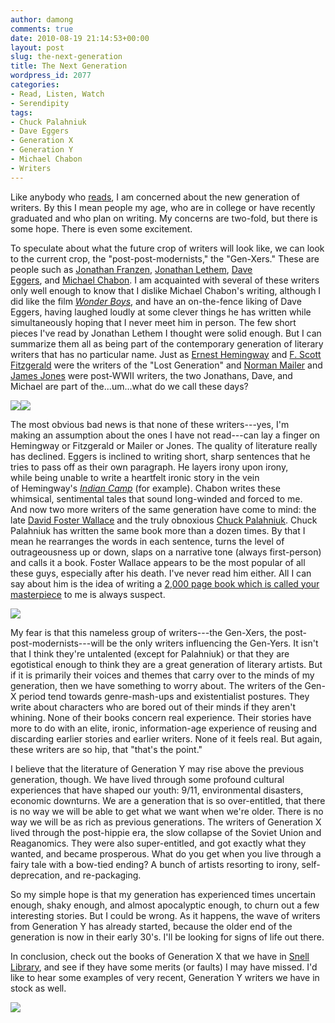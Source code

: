 ```yaml
---
author: damong
comments: true
date: 2010-08-19 21:14:53+00:00
layout: post
slug: the-next-generation
title: The Next Generation
wordpress_id: 2077
categories:
- Read, Listen, Watch
- Serendipity
tags:
- Chuck Palahniuk
- Dave Eggers
- Generation X
- Generation Y
- Michael Chabon
- Writers
---
```


Like anybody who [reads](http://www.teachersandfamilies.com/open/tr/pair%20reading.jpg), I am concerned about the new generation of writers. By this I mean people my age, who are in college or have recently graduated and who plan on writing. My concerns are two-fold, but there is some hope. There is even some excitement.

To speculate about what the future crop of writers will look like, we can look to the current crop, the "post-post-modernists," the "Gen-Xers." These are people such as [Jonathan Franzen](http://nucat.lib.neu.edu/search~/a?searchtype=X&searcharg=Jonathan+Franzen&SORT=D&image.x=21&image.y=11), [Jonathan Lethem](http://nucat.lib.neu.edu/search~S13/X?SEARCH=(Jonathan%20Lethem)&searchscope=13&SORT=D), [Dave Eggers](http://nucat.lib.neu.edu/search~S13/?searchtype=X&searcharg=Dave+Eggers&searchscope=13&sortdropdown=-&SORT=DZ&extended=1&searchlimits=&searchorigarg=XJonathan+Lethem%26SORT%3DD), and [Michael Chabon](http://nucat.lib.neu.edu/search~S13/?searchtype=X&searcharg=Michael+Chabon&searchscope=13&sortdropdown=-&SORT=DZ&extended=1&searchlimits=&searchorigarg=XDave+Eggers%26SORT%3DDZ). I am acquainted with several of these writers only well enough to know that I dislike Michael Chabon's writing, although I did like the film _[Wonder Boys](http://www.imdb.com/title/tt0185014/)_, and have an on-the-fence liking of Dave Eggers, having laughed loudly at some clever things he has written while simultaneously hoping that I never meet him in person. The few short pieces I've read by Jonathan Lethem I thought were solid enough. But I can summarize them all as being part of the contemporary generation of literary writers that has no particular name. Just as [Ernest Hemingway](http://nucat.lib.neu.edu/search~S13/?searchtype=X&searcharg=Ernest+Hemingway&searchscope=13&sortdropdown=-&SORT=DZ&extended=1&searchlimits=&searchorigarg=XMichael+Chabon%26SORT%3DDZ) and [F. Scott Fitzgerald](http://nucat.lib.neu.edu/search~S13/?searchtype=X&searcharg=F+Scott+Fitzgerald&searchscope=13&sortdropdown=-&SORT=DZ&extended=1&searchlimits=&searchorigarg=XErnest+Hemingway%26SORT%3DDZ) were the writers of the "Lost Generation" and [Norman Mailer](http://nucat.lib.neu.edu/search~S13/?searchtype=X&searcharg=Norman+Mailer&searchscope=13&sortdropdown=-&SORT=DZ&extended=1&searchlimits=&searchorigarg=XF+Scott+Fitzgerald%26SORT%3DDZ) and [James Jones](http://nucat.lib.neu.edu/search~S13/?searchtype=X&searcharg=James+Jones&searchscope=13&sortdropdown=-&SORT=DZ&extended=1&searchlimits=&searchorigarg=XNorman+Mailer%26SORT%3DDZ) were post-WWII writers, the two Jonathans, Dave, and Michael are part of the...um...what do we call these days?

![](http://www.646bc.co.uk/assets/images/A_Heartbreaking_Work.jpg)![](http://knopfdoubleday.com/marketing/authorpages/chronic_city.jpg)

The most obvious bad news is that none of these writers---yes, I'm making an assumption about the ones I have not read---can lay a finger on Hemingway or Fitzgerald or Mailer or Jones. The quality of literature really has declined. Eggers is inclined to writing short, sharp sentences that he tries to pass off as their own paragraph. He layers irony upon irony, while being unable to write a heartfelt ironic story in the vein of Hemingway's _[Indian Camp](http://nucat.lib.neu.edu:80/record=b2239854~S13)_ (for example). Chabon writes these whimsical, sentimental tales that sound long-winded and forced to me. And now two more writers of the same generation have come to mind: the late [David Foster Wallace](http://nucat.lib.neu.edu/search~S13/?searchtype=X&searcharg=David+Foster+Wallace&searchscope=13&sortdropdown=-&SORT=DZ&extended=1&searchlimits=&searchorigarg=XJames+Jones%26SORT%3DDZ) and the truly obnoxious [Chuck Palahniuk](http://nucat.lib.neu.edu/search~S13/X?SEARCH=%28Chuck%20Palahniuk%29&searchscope=13&SORT=D). Chuck Palahniuk has written the same book more than a dozen times. By that I mean he rearranges the words in each sentence, turns the level of outrageousness up or down, slaps on a narrative tone (always first-person) and calls it a book. Foster Wallace appears to be the most popular of all these guys, especially after his death. I've never read him either. All I can say about him is the idea of writing a [2,000 page book which is called your masterpiece](http://nucat.lib.neu.edu/search~S13?/XInfinite+jest&searchscope=13&SORT=DZ/XInfinite+jest&searchscope=13&SORT=DZ&extended=1&SUBKEY=Infinite%20jest/1%2C3%2C3%2CE/frameset&FF=XInfinite+jest&searchscope=13&SORT=DZ&1%2C1%2C) to me is always suspect.

![](http://radiofreecruze.com/blog1/pics/GenX1.jpg)

My fear is that this nameless group of writers---the Gen-Xers, the post-post-modernists---will be the only writers influencing the Gen-Yers. It isn't that I think they're untalented (except for Palahniuk) or that they are egotistical enough to think they are a great generation of literary artists. But if it is primarily their voices and themes that carry over to the minds of my generation, then we have something to worry about. The writers of the Gen-X period tend towards genre-mash-ups and existentialist postures. They write about characters who are bored out of their minds if they aren't whining. None of their books concern real experience. Their stories have more to do with an elite, ironic, information-age experience of reusing and discarding earlier stories and earlier writers. None of it feels real. But again, these writers are so hip, that "that's the point."

I believe that the literature of Generation Y may rise above the previous generation, though. We have lived through some profound cultural experiences that have shaped our youth: 9/11, environmental disasters, economic downturns. We are a generation that is so over-entitled, that there is no way we will be able to get what we want when we're older. There is no way we will be as rich as previous generations. The writers of Generation X lived through the post-hippie era, the slow collapse of the Soviet Union and Reaganomics. They were also super-entitled, and got exactly what they wanted, and became prosperous. What do you get when you live through a fairy tale with a bow-tied ending? A bunch of artists resorting to irony, self-deprecation, and re-packaging.

So my simple hope is that my generation has experienced times uncertain enough, shaky enough, and almost apocalyptic enough, to churn out a few interesting stories. But I could be wrong. As it happens, the wave of writers from Generation Y has already started, because the older end of the generation is now in their early 30's. I'll be looking for signs of life out there.

In conclusion, check out the books of Generation X that we have in [Snell Library](http://www.lib.neu.edu), and see if they have some merits (or faults) I may have missed. I'd like to hear some examples of very recent, Generation Y writers we have in stock as well.

![](http://blogs.smh.com.au/lifestyle/renovationnation/cathywilcoxcartoon.jpg)
